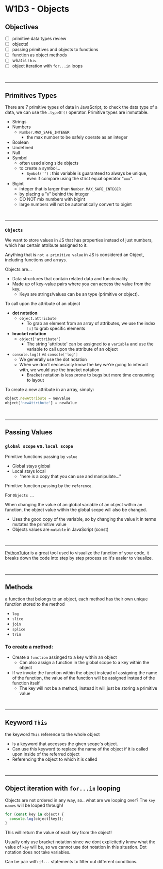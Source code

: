 # W1D3 - Objects

## Objectives 
- [ ] primitive data types review 
- [ ] objects! 
- [ ] passing primitives and objects to functions 
- [ ] function as object methods 
- [ ] what is `this`
- [ ] object iteration with `for...in` loops

<br>

----- 
## Primitives Types 
There are 7 primitive types of data in JavaScript, to check the data type of a data, we can use the `.typeOf()` operator. Primitive types are immutable.

- Strings 
- Numbers 
  - `Number.MAX_SAFE_INTEGER`
    - the max number to be safely operate as an integer 
- Boolean 
- Undefined 
- Null 
- Symbol
  - often used along side objects 
  - to create a symbol...
    - `Symbol('')` : this variable is guaranteed to always be unique, even if compare using the strict equal operator "`===`".
- Bigint 
  - integer that is larger than `Number.MAX_SAFE_INTEGER`
  - by placing a "`n`" behind the integer 
  - DO NOT mix numbers with bigint 
  - large numbers will not be automatically convert to bigint

<br>

----- 
### `Objects`
We want to store values in JS that has properties instead of just numbers, which has certain attribute assigned to it. 

Anything that is `not a primitive value` in JS is considered an Object, including functions and arrays.

Objects are...
- Data structures that contain related data and functionality.
- Made up of key-value pairs where you can access the value from the key.
  - Keys are strings/values can be an type (primitive or object).

To call upon the attribute of an object 
- **dot notation** 
  -  `object.attricbute`
      - To grab an element from an array of attributes, we use the index `[i]` to grab specific elements 
- **bracket notation** 
  - `object['attribute']`
    - The string 'attribute' can be assigned to a `variable` and use the variable to call upon the attribute of an object
-  `console.log()` vs `console['log']`
    - We generally use the dot notation 
    - When we don't neccesarily know the key we're going to interact with, we would use the bracket notation 
      - Bracket notation is less prone to bugs but more time consuming to layout

To create a new attribute in an array, simply:
```javascript
object.newAttribute = newValue
object['newAttribute'] = newValue
```
<br>

----- 
## Passing Values 

### `global scope` vs. `local scope`

Primitive functions passing by `value`
- Global stays global 
- Local stays local
  - "here is a copy that you can use and manipulate..."

Primitive function passing by the `reference`.

For `Objects `... 

When changing the value of an global variable of an object within an function, the object value within the global scope will also be changed.
- Uses the good copy of the variable, so by changing the value it in terms mutates the primitive value 
- Objects values are `mutable` in JavaScript (const) 

<br>

----- 
  [PythonTutor](https://pythontutor.com/visualize.html#mode=edit) is a great tool used to visualize the function of your code, it breaks down the code into step by step process so it's easier to visualize. 

<br>

----- 
## Methods 

a function that belongs to an object, each method has their own unique function stored to the method 

  - `log` 
  - `slice` 
  - `join` 
  - `splice` 
  - `trim`

### To create a method: 
  - Create a `function` assinged to a key within an object 
    - Can also assign a function in the global scope to a key within the object 
  - If we invoke the function within the object instead of assigning the name of the function, the value of the function will be assigned instead of the function itself
    - The key will not be a method, instead it will just be storing a primitive value 

<br>

----- 
## Keyword `This`
the keyword `This` reference to the whole object
  -  Is a keyword that accesses the given scope's object.
  - Can use this keyword to replace the name of the object if it is called upon inside of the referred object 
  - Referencing the object to which it is called

<br>

----- 
## Object iteration with `for...in` looping

Objects are not ordered in any way, so.. what are we looping over? The `key names` will be looped through!
```javascript
for (const key in object) {
  console.log(object[key]);
} 
```
This will return the value of each key from the object!

Usually only use bracket notation since we dont explicitedly know what the value of `key` will be, so we cannot use dot notation in this situation. Dot notation does not take variables.

Can be pair with `if...` statements to filter out different conditions. 